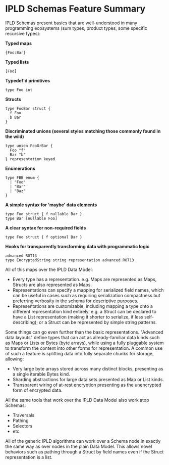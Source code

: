 # IPLD Schemas Feature Summary

IPLD Schemas present basics that are well-understood in many programming ecosystems (sum types, product types, some specific recursive types):

**Typed maps**

```ipldsch
{Foo:Bar}
```
**Typed lists**

```ipldsch
[Foo]
```
**Typedef'd primitives**

```ipldsch
type Foo int
```
**Structs**

```ipldsch
type FooBar struct {
  f Foo
  b Bar
}
```

**Discriminated unions (several styles matching those commonly found in the wild)**

```ipldsch
type union FooOrBar {
  Foo "f"
  Bar "b"
} representation keyed
```

**Enumerations**

```ipldsch
type FBB enum {
  | "Foo"
  | "Bar"
  | "Baz"
}
```

**A simple syntax for 'maybe' data elements**

```ipldsch
type Foo struct { f nullable Bar }
type Bar [nullable Foo]
```

**A clear syntax for non-required fields**

```ipldsch
type Foo struct { f optional Bar }
```

**Hooks for transparently transforming data with programmatic logic**

```ipldsch
advanced ROT13
type EncryptedString string representation advanced ROT13
```

All of this maps over the IPLD Data Model:

* Every type has a representation. e.g. Maps are represented as Maps, Structs are also represented as Maps.
* Representations can specify a mapping for serialized field names, which can be useful in cases such as requiring serialization compactness but preferring verbosity in the schema for descriptive purposes.
* Representations are customizable, including mapping a type onto a different representation kind entirely. e.g. a Struct can be declared to have a List representation (making it shorter to serialize, if less self-describing); or a Struct can be represented by simple string patterns.

Some things can go even further than the basic representations. "Advanced data layouts" define types that can act as already-familiar data kinds such as Maps or Lists or Bytes (byte arrays), while using a fully pluggable system to transform the content into other forms for representation. A common use of such a feature is splitting data into fully separate chunks for storage, allowing:

* Very large byte arrays stored across many distinct blocks, presenting as a single iterable Bytes kind.
* Sharding abstractions for large data sets presented as Map or List kinds.
* Transparent wiring of at-rest encryption presenting as the unencrypted form of encrypted data.

All the same tools that work over the IPLD Data Model also work atop Schemas:

* Traversals
* Pathing
* Selectors
* etc.

All of the generic IPLD algorithms can work over a Schema node in exactly the same way as over nodes in the plain Data Model. This allows novel behaviors such as pathing through a Struct by field names even if the Struct representation is a list.
